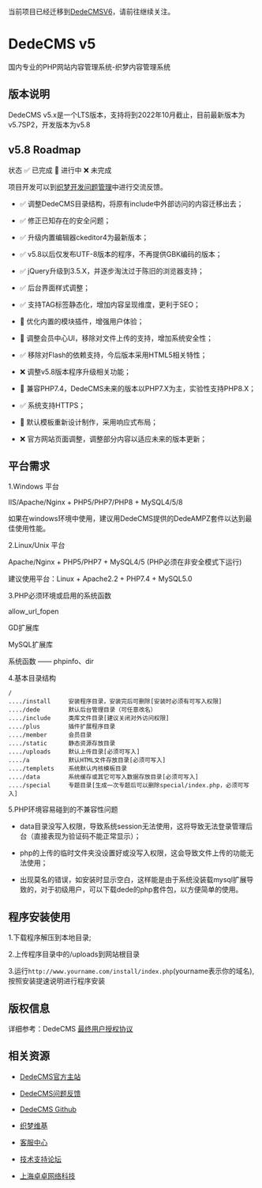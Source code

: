 当前项目已经迁移到[DedeCMSV6](https://github.com/DedeBIZ/DedeCMSV6)，请前往继续关注。

# DedeCMS v5

国内专业的PHP网站内容管理系统-织梦内容管理系统

## 版本说明

DedeCMS v5.x是一个LTS版本，支持将到2022年10月截止，目前最新版本为v5.7SP2，开发版本为v5.8

## v5.8 Roadmap

状态 ✅ 已完成 🔨 进行中 ❌ 未完成

项目开发可以到[织梦开发问题管理](https://github.com/dedetech/issues)中进行交流反馈。

- ✅ 调整DedeCMS目录结构，将原有include中外部访问的内容迁移出去；

- ✅ 修正已知存在的安全问题；

- ✅ 升级内置编辑器ckeditor4为最新版本；

- ✅ v5.8以后仅发布UTF-8版本的程序，不再提供GBK编码的版本；

- ✅ jQuery升级到3.5.X，并逐步淘汰过于陈旧的浏览器支持；

- ✅ 后台界面样式调整；

- ✅ 支持TAG标签静态化，增加内容呈现维度，更利于SEO；

- 🔨 优化内置的模块插件，增强用户体验；

- 🔨 调整会员中心UI，移除对文件上传的支持，增加系统安全性；

- ✅ 移除对Flash的依赖支持，今后版本采用HTML5相关特性；

- ❌ 调整v5.8版本程序升级相关功能；

- 🔨 兼容PHP7.4，DedeCMS未来的版本以PHP7.X为主，实验性支持PHP8.X；

- ✅ 系统支持HTTPS；

- 🔨 默认模板重新设计制作，采用响应式布局；

- ❌ 官方网站页面调整，调整部分内容以适应未来的版本更新；

## 平台需求

1.Windows 平台

IIS/Apache/Nginx + PHP5/PHP7/PHP8 + MySQL4/5/8

如果在windows环境中使用，建议用DedeCMS提供的DedeAMPZ套件以达到最佳使用性能。

2.Linux/Unix 平台

Apache/Nginx + PHP5/PHP7 + MySQL4/5 (PHP必须在非安全模式下运行)

建议使用平台：Linux + Apache2.2 + PHP7.4 + MySQL5.0

3.PHP必须环境或启用的系统函数

allow_url_fopen

GD扩展库

MySQL扩展库

系统函数 —— phpinfo、dir

4.基本目录结构

```
/
..../install     安装程序目录，安装完后可删除[安装时必须有可写入权限]
..../dede        默认后台管理目录（可任意改名）
..../include     类库文件目录[建议关闭对外访问权限]
..../plus        插件扩展程序目录
..../member      会员目录
..../static      静态资源存放目录
..../uploads     默认上传目录[必须可写入]
..../a           默认HTML文件存放目录[必须可写入]
..../templets    系统默认内核模板目录
..../data        系统缓存或其它可写入数据存放目录[必须可写入]
..../special     专题目录[生成一次专题后可以删除special/index.php，必须可写入]
```

5.PHP环境容易碰到的不兼容性问题

  * data目录没写入权限，导致系统session无法使用，这将导致无法登录管理后台（直接表现为验证码不能正常显示）；

  * php的上传的临时文件夹没设置好或没写入权限，这会导致文件上传的功能无法使用；
  
  * 出现莫名的错误，如安装时显示空白，这样能是由于系统没装载mysql扩展导致的，对于初级用户，可以下载dede的php套件包，以方便简单的使用。

## 程序安装使用

1.下载程序解压到本地目录;

2.上传程序目录中的/uploads到网站根目录

3.运行`http://www.yourname.com/install/index.php`(yourname表示你的域名),按照安装提速说明进行程序安装

## 版权信息

详细参考：DedeCMS [最终用户授权协议](./docs/license.txt)

## 相关资源

- [DedeCMS官方主站](http://www.dedecms.com)

- [DedeCMS问题反馈](https://github.com/dedetech/issues)

- [DedeCMS Github](https://github.com/dedetech/)

- [织梦维基](http://docs.dedecms.com)

- [客服中心](http://service.dedecms.com)

- [技术支持论坛](http://bbs.dedecms.com)

- [上海卓卓网络科技](http://www.desdev.cn)
